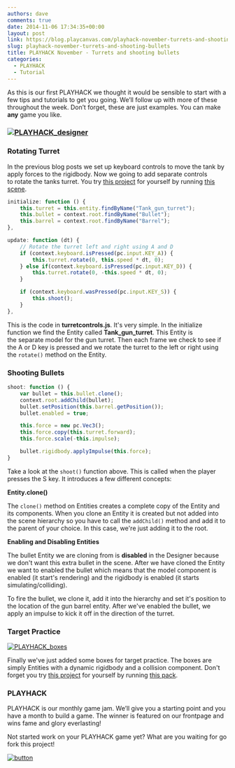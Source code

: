 ```yaml
---
authors: dave
comments: true
date: 2014-11-06 17:34:35+00:00
layout: post
link: https://blog.playcanvas.com/playhack-november-turrets-and-shooting-bullets/
slug: playhack-november-turrets-and-shooting-bullets
title: PLAYHACK November - Turrets and shooting bullets
categories:
  - PLAYHACK
  - Tutorial
---
```


As this is our first PLAYHACK we thought it would be sensible to start with a few tips and tutorials to get you going. We’ll follow up with more of these throughout the week. Don’t forget, these are just examples. You can make **any** game you like.

### [![PLAYHACK_designer](/img/PLAYHACK_designer.jpg)](/img/PLAYHACK_designer.jpg)

### Rotating Turret

In the previous blog posts we set up keyboard controls to move the tank by apply forces to the rigidbody. Now we going to add separate controls to rotate the tanks turret. You try [this project](https://playcanvas.com/project/331485/overview/playhack-nov-14) for yourself by running [this scene](https://playcanvas.com/editor/scene/342714).

```javascript
initialize: function () {
    this.turret = this.entity.findByName("Tank_gun_turret");
    this.bullet = context.root.findByName("Bullet");
    this.barrel = context.root.findByName("Barrel");
},

update: function (dt) {
    // Rotate the turret left and right using A and D
    if (context.keyboard.isPressed(pc.input.KEY_A)) {
        this.turret.rotate(0, this.speed * dt, 0);
    } else if(context.keyboard.isPressed(pc.input.KEY_D)) {
        this.turret.rotate(0, -this.speed * dt, 0);
    }

    if (context.keyboard.wasPressed(pc.input.KEY_S)) {
        this.shoot();
    }
},
```

This is the code in **turretcontrols.js**. It's very simple. In the initialize function we find the Entity called **Tank_gun_turret**. This Entity is the separate model for the gun turret. Then each frame we check to see if the A or D key is pressed and we rotate the turret to the left or right using the `rotate()` method on the Entity.

### Shooting Bullets

```javascript
shoot: function () {
    var bullet = this.bullet.clone();
    context.root.addChild(bullet);
    bullet.setPosition(this.barrel.getPosition());
    bullet.enabled = true;

    this.force = new pc.Vec3();
    this.force.copy(this.turret.forward);
    this.force.scale(-this.impulse);

    bullet.rigidbody.applyImpulse(this.force);
}
```

Take a look at the `shoot()` function above. This is called when the player presses the S key. It introduces a few different concepts:

**Entity.clone()**

The `clone()` method on Entities creates a complete copy of the Entity and its components. When you clone an Entity it is created but not added into the scene hierarchy so you have to call the `addChild()` method and add it to the parent of your choice. In this case, we're just adding it to the root.

**Enabling and Disabling Entities**

The bullet Entity we are cloning from is **disabled** in the Designer because we don't want this extra bullet in the scene. After we have cloned the Entity we want to enabled the bullet which means that the model component is enabled (it start's rendering) and the rigidbody is enabled (it starts simulating/colliding).

To fire the bullet, we clone it, add it into the hierarchy and set it's position to the location of the gun barrel entity. After we've enabled the bullet, we apply an impulse to kick it off in the direction of the turret.

### Target Practice

[![PLAYHACK_boxes](/img/PLAYHACK_boxes.jpg)](/img/PLAYHACK_boxes.jpg)

Finally we've just added some boxes for target practice. The boxes are simply Entities with a dynamic rigidbody and a collision component. Don't forget you try [this project](https://playcanvas.com/project/331849/overview/playhacknov) for yourself by running [this pack](https://playcanvas.com/editor/scene/343656).

### PLAYHACK

PLAYHACK is our monthly game jam. We’ll give you a starting point and you have a month to build a game. The winner is featured on our frontpage and wins fame and glory everlasting!

Not started work on your PLAYHACK game yet? What are you waiting for go fork this project!

[![button](/img/button-1.png)](https://playcanvas.com/project/331485/overview/playhack-nov-14)
